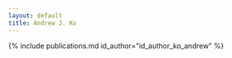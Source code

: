 ```yaml
---
layout: default
title: Andrew J. Ko
---
```


{% include publications.md id_author="id_author_ko_andrew" %}
